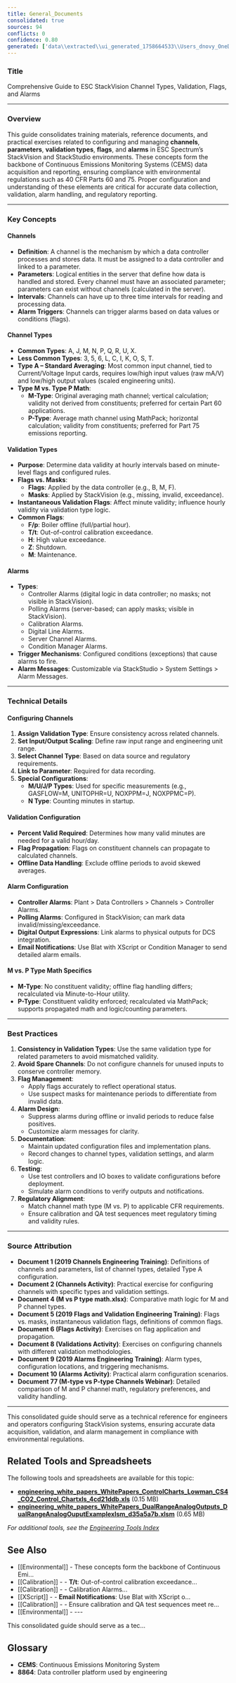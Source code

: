 ```yaml
---
title: General_Documents
consolidated: true
sources: 94
conflicts: 0
confidence: 0.80
generated: ['data\\extracted\\ui_generated_1758664533\\Users_dnovy_OneDrive-ESC_TrainingMaterials_1_ChannelTypes_2019ChannelsEngineeringTrainingpptx_5715abc1.md', 'data\\extracted\\ui_generated_1758664533\\Users_dnovy_OneDrive-ESC_TrainingMaterials_1_ChannelTypes_ChannelsActivitydocx_14549ebc.md', 'data\\extracted\\ui_generated_1758664533\\Users_dnovy_OneDrive-ESC_TrainingMaterials_1_ChannelTypes_ExampleImplementationPlandocx_9a101e28.md', 'data\\extracted\\ui_generated_1758664533\\Users_dnovy_OneDrive-ESC_TrainingMaterials_1_ChannelTypes_MvsPtypemathxlsx_c387ca14.md', 'data\\extracted\\ui_generated_1758664533\\Users_dnovy_OneDrive-ESC_TrainingMaterials_2_ValidationandFlags_2019FlagsandValidationEngineeringTrainingpptx_83d7391c.md', 'data\\extracted\\ui_generated_1758664533\\Users_dnovy_OneDrive-ESC_TrainingMaterials_2_ValidationandFlags_FlagsActivitydocx_496c1ee8.md', 'data\\extracted\\ui_generated_1758664533\\Users_dnovy_OneDrive-ESC_TrainingMaterials_2_ValidationandFlags_ValidationReferenceSheetdocx_d0c2a2dd.md', 'data\\extracted\\ui_generated_1758664533\\Users_dnovy_OneDrive-ESC_TrainingMaterials_2_ValidationandFlags_ValidationsActivitydocx_0f30bb8c.md', 'data\\extracted\\ui_generated_1758664533\\Users_dnovy_OneDrive-ESC_TrainingMaterials_3_Alarms_2019AlarmsEngineeringTrainingpptx_004bf898.md', 'data\\extracted\\ui_generated_1758664533\\Users_dnovy_OneDrive-ESC_TrainingMaterials_3_Alarms_AlarmsActivitydocx_a7165b8b.md', 'data\\extracted\\ui_generated_1758664533\\Users_dnovy_OneDrive-ESC_TrainingMaterials_4_Digitals_OffsetSpreadsheetxlsx_b4c6cdd6.md', 'data\\extracted\\ui_generated_1758664533\\Users_dnovy_OneDrive-ESC_TrainingMaterials_4_Digitals_PhysicalDigitalInputsandOutputspptx_898f565d.md', 'data\\extracted\\ui_generated_1758664533\\Users_dnovy_OneDrive-ESC_TrainingMaterials_4_Digitals_PhysicalPseudoDigitalIOandDigitalEventTrainingActivitydocx_3a3050ab.md', 'data\\extracted\\ui_generated_1758664533\\Users_dnovy_OneDrive-ESC_TrainingMaterials_4_Digitals_Physical_Psuedo_Training_2019pptx_71151211.md', 'data\\extracted\\ui_generated_1758664533\\Users_dnovy_OneDrive-ESC_TrainingMaterials_4_Digitals_PseudoDigitalInputsandOutputspptx_8f89e4f3.md', 'data\\extracted\\ui_generated_1758664533\\Users_dnovy_OneDrive-ESC_TrainingMaterials_8_XScript_HowtoSetupBlatandSendAnEmailUsingXScriptpdf_c3bd9fc3.md', 'data\\extracted\\ui_generated_1758664533\\Users_dnovy_OneDrive-ESC_TrainingMaterials_8_XScript_XScript-Spring2019UserGrouppptx_e804f79b.md', 'data\\extracted\\ui_generated_1758664533\\Users_dnovy_OneDrive-ESC_TrainingMaterials_8_XScript_XscriptExamples_Build720Haveragefromstartupevent_Find_Startup_Starttxt_7cf2b1c4.md', 'data\\extracted\\ui_generated_1758664533\\Users_dnovy_OneDrive-ESC_TrainingMaterials_8_XScript_XscriptExamples_Building-Predictive15minute-PaciCor_PaciCorp15MinuteBuildingPredictivemsg_346ee5b1.md', 'data\\extracted\\ui_generated_1758664533\\Users_dnovy_OneDrive-ESC_TrainingMaterials_8_XScript_XscriptExamples_FindSUSDHours_Howtosetituptxt_fe5ae055.md', 'data\\extracted\\ui_generated_1758664533\\Users_dnovy_OneDrive-ESC_TrainingMaterials_A_JobAids_CalLabandCylinderMgt2021pdf_1af41fd0.md', 'data\\extracted\\ui_generated_1758664533\\Users_dnovy_OneDrive-ESC_TrainingMaterials_A_JobAids_LaunchingCals2021pdf_1d56984e.md', 'data\\extracted\\ui_generated_1758664533\\Users_dnovy_OneDrive-ESC_TrainingMaterials_A_JobAids_LinearityandRATA2021pdf_55ae0786.md', 'data\\extracted\\ui_generated_1758664533\\Users_dnovy_OneDrive-ESC_TrainingMaterials_A_JobAids_LinkedReports2021pdf_a4342888.md', 'data\\extracted\\ui_generated_1758664533\\Users_dnovy_OneDrive-ESC_TrainingMaterials_MiniTrainingEventsandIdeasxlsx_42b230aa.md', 'data\\extracted\\ui_generated_1758664533\\Users_dnovy_OneDrive-ESC_TrainingMaterials_Prism_Prism-v15-InstallGuide-25jan2022pdf_0c2eec61.md', 'data\\extracted\\ui_generated_1758664533\\Users_dnovy_OneDrive-ESC_TrainingMaterials_Prism_Prism-v15-ReleaseNotes-25jan2022pdf_1a5ed406.md', 'data\\extracted\\ui_generated_1758664533\\Users_dnovy_OneDrive-ESC_TrainingMaterials_Prism_Prism-v16-InstallGuide-16aug2022pdf_9774bded.md', 'data\\extracted\\ui_generated_1758664533\\Users_dnovy_OneDrive-ESC_TrainingMaterials_Prism_Prism-v16-ReleaseNotes-16aug2022pdf_6a29b6c1.md', 'data\\extracted\\ui_generated_1758664533\\Users_dnovy_OneDrive-ESC_TrainingMaterials_Prism_PrismClient-v15-UserGuide-25jan2022pdf_e32aa756.md', 'data\\extracted\\ui_generated_1758664533\\Users_dnovy_OneDrive-ESC_TrainingMaterials_Prism_PrismClient-v16-UserGuide-16aug2022pdf_21a3f8db.md', 'data\\extracted\\ui_generated_1758664533\\Users_dnovy_OneDrive-ESC_TrainingMaterials_ReferenceDocuments-Prism_8832_3-02_UserGuideID21pdf_bceda04d.md', 'data\\extracted\\ui_generated_1758664533\\Users_dnovy_OneDrive-ESC_TrainingMaterials_ReferenceDocuments-Prism_8864-v5-04r15-User-Guide-092818pdf_07c14c25.md', 'data\\extracted\\ui_generated_1758664533\\Users_dnovy_OneDrive-ESC_TrainingMaterials_ReferenceDocuments-Prism_CertificationandRecertificationpptx_91815d50.md', 'data\\extracted\\ui_generated_1758664533\\Users_dnovy_OneDrive-ESC_TrainingMaterials_ReferenceDocuments-Prism_CommonDownloadErrorCodespdf_3c97740f.md', 'data\\extracted\\ui_generated_1758664533\\Users_dnovy_OneDrive-ESC_TrainingMaterials_ReferenceDocuments-Prism_EquationsListdocx_8bf626de.md', 'data\\extracted\\ui_generated_1758664533\\Users_dnovy_OneDrive-ESC_TrainingMaterials_ReferenceDocuments-Prism_FlagPropagationdocx_363edaf9.md', 'data\\extracted\\ui_generated_1758664533\\Users_dnovy_OneDrive-ESC_TrainingMaterials_ReferenceDocuments-Prism_GeneralOverviewpptx_7eaa8350.md', 'data\\extracted\\ui_generated_1758664533\\Users_dnovy_OneDrive-ESC_TrainingMaterials_ReferenceDocuments-Prism_LoggerErrorCodesID27pdf_275f12b3.md', 'data\\extracted\\ui_generated_1758664533\\Users_dnovy_OneDrive-ESC_TrainingMaterials_ReferenceDocuments-Prism_Multihouravgs-HRROLAVGID244xls_25e75499.md', 'data\\extracted\\ui_generated_1758664533\\Users_dnovy_OneDrive-ESC_TrainingMaterials_ReferenceDocuments-Prism_OffsetSpreadsheetxlsx_9c67ecd8.md', 'data\\extracted\\ui_generated_1758664533\\Users_dnovy_OneDrive-ESC_TrainingMaterials_ReferenceDocuments-Prism_VocabularyAcronyms_Acronymspdf_aa55047a.md', 'data\\extracted\\ui_generated_1758664533\\Users_dnovy_OneDrive-ESC_TrainingMaterials_ReferenceDocuments-Prism_VocabularyAcronyms_Part60Termspdf_35d12252.md', 'data\\extracted\\ui_generated_1758664533\\Users_dnovy_OneDrive-ESC_TrainingMaterials_ReferenceDocuments-Prism_VocabularyAcronyms_Vocabularyxlsx_aa22f648.md', 'data\\extracted\\ui_generated_1758664533\\Users_dnovy_OneDrive-ESC_TrainingMaterials_ReferenceDocuments_8832_3-02_UserGuideID21pdf_074e554f.md', 'data\\extracted\\ui_generated_1758664533\\Users_dnovy_OneDrive-ESC_TrainingMaterials_ReferenceDocuments_8864-v5-04r15-User-Guide-092818pdf_8a46b6f0.md', 'data\\extracted\\ui_generated_1758664533\\Users_dnovy_OneDrive-ESC_TrainingMaterials_ReferenceDocuments_BeyondNewUserpdf_1b1721a3.md', 'data\\extracted\\ui_generated_1758664533\\Users_dnovy_OneDrive-ESC_TrainingMaterials_ReferenceDocuments_CalLabCalGasMgtpdf_d64f6622.md', 'data\\extracted\\ui_generated_1758664533\\Users_dnovy_OneDrive-ESC_TrainingMaterials_ReferenceDocuments_CertificationandRecertificationpptx_11775ea6.md', 'data\\extracted\\ui_generated_1758664533\\Users_dnovy_OneDrive-ESC_TrainingMaterials_ReferenceDocuments_CommonDownloadErrorCodespdf_0d419ab8.md', 'data\\extracted\\ui_generated_1758664533\\Users_dnovy_OneDrive-ESC_TrainingMaterials_ReferenceDocuments_EquationsListdocx_bedc1f78.md', 'data\\extracted\\ui_generated_1758664533\\Users_dnovy_OneDrive-ESC_TrainingMaterials_ReferenceDocuments_FlagPropagationdocx_a42e85a3.md', 'data\\extracted\\ui_generated_1758664533\\Users_dnovy_OneDrive-ESC_TrainingMaterials_ReferenceDocuments_GeneralOverviewpptx_950e4325.md', 'data\\extracted\\ui_generated_1758664533\\Users_dnovy_OneDrive-ESC_TrainingMaterials_ReferenceDocuments_LoggerErrorCodesID27pdf_528f1eda.md', 'data\\extracted\\ui_generated_1758664533\\Users_dnovy_OneDrive-ESC_TrainingMaterials_ReferenceDocuments_Multihouravgs-HRROLAVGID244xls_d163896f.md', 'data\\extracted\\ui_generated_1758664533\\Users_dnovy_OneDrive-ESC_TrainingMaterials_ReferenceDocuments_NewUserQuickStartGuidepdf_422dd35b.md', 'data\\extracted\\ui_generated_1758664533\\Users_dnovy_OneDrive-ESC_TrainingMaterials_ReferenceDocuments_OffsetSpreadsheetxlsx_b505ff36.md', 'data\\extracted\\ui_generated_1758664533\\Users_dnovy_OneDrive-ESC_TrainingMaterials_ReferenceDocuments_StackStudio101pdf_742282f1.md', 'data\\extracted\\ui_generated_1758664533\\Users_dnovy_OneDrive-ESC_TrainingMaterials_ReferenceDocuments_StackStudio101SPUG12pptx_54e8f029.md', 'data\\extracted\\ui_generated_1758664533\\Users_dnovy_OneDrive-ESC_TrainingMaterials_ReferenceDocuments_StackVision101pdf_7b9505d2.md', 'data\\extracted\\ui_generated_1758664533\\Users_dnovy_OneDrive-ESC_TrainingMaterials_ReferenceDocuments_VocabularyAcronyms_Acronymspdf_6af212fc.md', 'data\\extracted\\ui_generated_1758664533\\Users_dnovy_OneDrive-ESC_TrainingMaterials_ReferenceDocuments_VocabularyAcronyms_Part60Termspdf_719b9253.md', 'data\\extracted\\ui_generated_1758664533\\Users_dnovy_OneDrive-ESC_TrainingMaterials_ReferenceDocuments_VocabularyAcronyms_Vocabularyxlsx_a0fff380.md', 'data\\extracted\\ui_generated_1758664533\\Users_dnovy_OneDrive-ESC_TrainingMaterials_ReferencePresentations_14HowisMy30-DayAverageCalculatedpptx_d6db1ead.md', 'data\\extracted\\ui_generated_1758664533\\Users_dnovy_OneDrive-ESC_TrainingMaterials_ReferencePresentations_3-Hour-Average_E-Bowers-Webinarpdf_4ae3d0f8.md', 'data\\extracted\\ui_generated_1758664533\\Users_dnovy_OneDrive-ESC_TrainingMaterials_ReferencePresentations_Adding-Parameters_E-Bowers-Webinarpdf_b941d5c0.md', 'data\\extracted\\ui_generated_1758664533\\Users_dnovy_OneDrive-ESC_TrainingMaterials_ReferencePresentations_BeyondNewUserpdf_be0ae222.md', 'data\\extracted\\ui_generated_1758664533\\Users_dnovy_OneDrive-ESC_TrainingMaterials_ReferencePresentations_CalLabCalGasMgtpdf_4e41352d.md', 'data\\extracted\\ui_generated_1758664533\\Users_dnovy_OneDrive-ESC_TrainingMaterials_ReferencePresentations_Consoles-TechnicalBreakoutpptx_bcd8503c.md', 'data\\extracted\\ui_generated_1758664533\\Users_dnovy_OneDrive-ESC_TrainingMaterials_ReferencePresentations_DoingMoreWithConsolespptx_ee8d54e8.md', 'data\\extracted\\ui_generated_1758664533\\Users_dnovy_OneDrive-ESC_TrainingMaterials_ReferencePresentations_Extended-Average-and-Total-Calculationspdf_9bb71b54.md', 'data\\extracted\\ui_generated_1758664533\\Users_dnovy_OneDrive-ESC_TrainingMaterials_ReferencePresentations_HelpMeHelpMe_JBowerpdf_3c1c3021.md', 'data\\extracted\\ui_generated_1758664533\\Users_dnovy_OneDrive-ESC_TrainingMaterials_ReferencePresentations_How-do-Alarms-Affect-Reports_C-Anderson-Webinarpdf_364d636b.md', 'data\\extracted\\ui_generated_1758664533\\Users_dnovy_OneDrive-ESC_TrainingMaterials_ReferencePresentations_IDidntKnowmyDASCouldDoThatpptx_686037f6.md', 'data\\extracted\\ui_generated_1758664533\\Users_dnovy_OneDrive-ESC_TrainingMaterials_ReferencePresentations_Implementing-New-8864-Features_M-Ramirezpdf_db3f744f.md', 'data\\extracted\\ui_generated_1758664533\\Users_dnovy_OneDrive-ESC_TrainingMaterials_ReferencePresentations_Linearitypptx_e948c0dc.md', 'data\\extracted\\ui_generated_1758664533\\Users_dnovy_OneDrive-ESC_TrainingMaterials_ReferencePresentations_M-type-vs-P-type-Channels_A-Dougherty-Webinarpdf_3daf272c.md', 'data\\extracted\\ui_generated_1758664533\\Users_dnovy_OneDrive-ESC_TrainingMaterials_ReferencePresentations_MATS101-TBSpptx_c890e26a.md', 'data\\extracted\\ui_generated_1758664533\\Users_dnovy_OneDrive-ESC_TrainingMaterials_ReferencePresentations_PredictingTheFuturepptx_9e806462.md', 'data\\extracted\\ui_generated_1758664533\\Users_dnovy_OneDrive-ESC_TrainingMaterials_ReferencePresentations_SorbentTrapsBreakoutPowerPointpptx_15da7bfa.md', 'data\\extracted\\ui_generated_1758664533\\Users_dnovy_OneDrive-ESC_TrainingMaterials_ReferencePresentations_StackStudio101pdf_2bf5c7cb.md', 'data\\extracted\\ui_generated_1758664533\\Users_dnovy_OneDrive-ESC_TrainingMaterials_ReferencePresentations_StackVision101pdf_ddcf1b9c.md', 'data\\extracted\\ui_generated_1758664533\\Users_dnovy_OneDrive-ESC_TrainingMaterials_ReferencePresentations_TBS-Charting_S-Reedpdf_c03ce636.md', 'data\\extracted\\ui_generated_1758664533\\Users_dnovy_OneDrive-ESC_TrainingMaterials_ReferencePresentations_TBS-Configuring-Extended-Averages-and-Totals-B-Perlovpdf_4c4667f0.md', 'data\\extracted\\ui_generated_1758664533\\Users_dnovy_OneDrive-ESC_TrainingMaterials_ReferencePresentations_TBS-Downtime_Got_You_Down_T-Jones-Webinarpdf_4660e484.md', 'data\\extracted\\ui_generated_1758664533\\Users_dnovy_OneDrive-ESC_TrainingMaterials_ReferencePresentations_TBS-Duke-Linked-Reports-2b-Report-Generator-Shaun-Ellispdf_3d87e505.md', 'data\\extracted\\ui_generated_1758664533\\Users_dnovy_OneDrive-ESC_TrainingMaterials_ReferencePresentations_TBS-StackStudio201-colorpdf_d4b53056.md', 'data\\extracted\\ui_generated_1758664533\\Users_dnovy_OneDrive-ESC_TrainingMaterials_ReferencePresentations_TBS-Using-Fuel-Samples_C-Andersonpdf_3cd007ad.md', 'data\\extracted\\ui_generated_1758664533\\Users_dnovy_OneDrive-ESC_TrainingMaterials_ReferencePresentations_TBS-WorkingMagicwithConditionMangerpptx_fd477ed3.md', 'data\\extracted\\ui_generated_1758664533\\Users_dnovy_OneDrive-ESC_TrainingMaterials_ReferencePresentations_WhatsMyAveragepptx_7c6932e6.md', 'data\\extracted\\ui_generated_1758664533\\Users_dnovy_OneDrive-ESC_TrainingMaterials_7_Processnow_ProcessNowActivitiesxlsx_c5e61c4b.md', 'data\\extracted\\ui_generated_1758664533\\Users_dnovy_OneDrive-ESC_TrainingMaterials_8_XScript_XScriptWhitePaper06-11-2019pdf_75134dd8.md', 'data\\extracted\\ui_generated_1758664533\\Users_dnovy_OneDrive-ESC_TrainingMaterials_9_Regulations_16-Appendicespdf_d27e144e.md', 'data\\extracted\\ui_generated_1758664533\\Users_dnovy_OneDrive-ESC_TrainingMaterials_ReferencePresentations_101Track_MAstudillopdf_2aee4a30.md']  # This would be a timestamp
---
```


### Title
Comprehensive Guide to ESC StackVision Channel Types, Validation, Flags, and Alarms

---

### Overview
This guide consolidates training materials, reference documents, and practical exercises related to configuring and managing **channels**, **parameters**, **validation types**, **flags**, and **alarms** in ESC Spectrum’s StackVision and StackStudio environments. These concepts form the backbone of Continuous Emissions Monitoring Systems (CEMS) data acquisition and reporting, ensuring compliance with environmental regulations such as 40 CFR Parts 60 and 75. Proper configuration and understanding of these elements are critical for accurate data collection, validation, alarm handling, and regulatory reporting.

---

### Key Concepts

#### Channels
- **Definition**: A channel is the mechanism by which a data controller processes and stores data. It must be assigned to a data controller and linked to a parameter.
- **Parameters**: Logical entities in the server that define how data is handled and stored. Every channel must have an associated parameter; parameters can exist without channels (calculated in the server).
- **Intervals**: Channels can have up to three time intervals for reading and processing data.
- **Alarm Triggers**: Channels can trigger alarms based on data values or conditions (flags).

#### Channel Types
- **Common Types**: A, J, M, N, P, Q, R, U, X.
- **Less Common Types**: 3, 5, 6, L, C, I, K, O, S, T.
- **Type A – Standard Averaging**: Most common input channel, tied to Current/Voltage Input cards, requires low/high input values (raw mA/V) and low/high output values (scaled engineering units).
- **Type M vs. Type P Math**:
  - **M-Type**: Original averaging math channel; vertical calculation; validity not derived from constituents; preferred for certain Part 60 applications.
  - **P-Type**: Average math channel using MathPack; horizontal calculation; validity from constituents; preferred for Part 75 emissions reporting.

#### Validation Types
- **Purpose**: Determine data validity at hourly intervals based on minute-level flags and configured rules.
- **Flags vs. Masks**:
  - **Flags**: Applied by the data controller (e.g., B, M, F).
  - **Masks**: Applied by StackVision (e.g., missing, invalid, exceedance).
- **Instantaneous Validation Flags**: Affect minute validity; influence hourly validity via validation type logic.
- **Common Flags**:
  - **F/p**: Boiler offline (full/partial hour).
  - **T/t**: Out-of-control calibration exceedance.
  - **H**: High value exceedance.
  - **Z**: Shutdown.
  - **M**: Maintenance.

#### Alarms
- **Types**:
  - Controller Alarms (digital logic in data controller; no masks; not visible in StackVision).
  - Polling Alarms (server-based; can apply masks; visible in StackVision).
  - Calibration Alarms.
  - Digital Line Alarms.
  - Server Channel Alarms.
  - Condition Manager Alarms.
- **Trigger Mechanisms**: Configured conditions (exceptions) that cause alarms to fire.
- **Alarm Messages**: Customizable via StackStudio > System Settings > Alarm Messages.

---

### Technical Details

#### Configuring Channels
1. **Assign Validation Type**: Ensure consistency across related channels.
2. **Set Input/Output Scaling**: Define raw input range and engineering unit range.
3. **Select Channel Type**: Based on data source and regulatory requirements.
4. **Link to Parameter**: Required for data recording.
5. **Special Configurations**:
   - **M/U/J/P Types**: Used for specific measurements (e.g., GASFLOW=M, UNITOPHR=U, NOXPPM=J, NOXPPMC=P).
   - **N Type**: Counting minutes in startup.

#### Validation Configuration
- **Percent Valid Required**: Determines how many valid minutes are needed for a valid hour/day.
- **Flag Propagation**: Flags on constituent channels can propagate to calculated channels.
- **Offline Data Handling**: Exclude offline periods to avoid skewed averages.

#### Alarm Configuration
- **Controller Alarms**: Plant > Data Controllers > Channels > Controller Alarms.
- **Polling Alarms**: Configured in StackVision; can mark data invalid/missing/exceedance.
- **Digital Output Expressions**: Link alarms to physical outputs for DCS integration.
- **Email Notifications**: Use Blat with XScript or Condition Manager to send detailed alarm emails.

#### M vs. P Type Math Specifics
- **M-Type**: No constituent validity; offline flag handling differs; recalculated via Minute-to-Hour utility.
- **P-Type**: Constituent validity enforced; recalculated via MathPack; supports propagated math and logic/counting parameters.

---

### Best Practices

1. **Consistency in Validation Types**: Use the same validation type for related parameters to avoid mismatched validity.
2. **Avoid Spare Channels**: Do not configure channels for unused inputs to conserve controller memory.
3. **Flag Management**:
   - Apply flags accurately to reflect operational status.
   - Use suspect masks for maintenance periods to differentiate from invalid data.
4. **Alarm Design**:
   - Suppress alarms during offline or invalid periods to reduce false positives.
   - Customize alarm messages for clarity.
5. **Documentation**:
   - Maintain updated configuration files and implementation plans.
   - Record changes to channel types, validation settings, and alarm logic.
6. **Testing**:
   - Use test controllers and IO boxes to validate configurations before deployment.
   - Simulate alarm conditions to verify outputs and notifications.
7. **Regulatory Alignment**:
   - Match channel math type (M vs. P) to applicable CFR requirements.
   - Ensure calibration and QA test sequences meet regulatory timing and validity rules.

---

### Source Attribution
- **Document 1 (2019 Channels Engineering Training)**: Definitions of channels and parameters, list of channel types, detailed Type A configuration.
- **Document 2 (Channels Activity)**: Practical exercise for configuring channels with specific types and validation settings.
- **Document 4 (M vs P type math.xlsx)**: Comparative math logic for M and P channel types.
- **Document 5 (2019 Flags and Validation Engineering Training)**: Flags vs. masks, instantaneous validation flags, definitions of common flags.
- **Document 6 (Flags Activity)**: Exercises on flag application and propagation.
- **Document 8 (Validations Activity)**: Exercises on configuring channels with different validation methodologies.
- **Document 9 (2019 Alarms Engineering Training)**: Alarm types, configuration locations, and triggering mechanisms.
- **Document 10 (Alarms Activity)**: Practical alarm configuration scenarios.
- **Document 77 (M-type vs P-type Channels Webinar)**: Detailed comparison of M and P channel math, regulatory preferences, and validity handling.

---

This consolidated guide should serve as a technical reference for engineers and operators configuring StackVision systems, ensuring accurate data acquisition, validation, and alarm management in compliance with environmental regulations.

## Related Tools and Spreadsheets

The following tools and spreadsheets are available for this topic:

- **[engineering_white_papers_WhitePapers_ControlCharts_Lowman_CS4_CO2_Control_Chartxls_4cd21ddb.xls](../tools/engineering_white_papers_WhitePapers_ControlCharts_Lowman_CS4_CO2_Control_Chartxls_4cd21ddb.xls)** (0.15 MB)
- **[engineering_white_papers_WhitePapers_DualRangeAnalogOutputs_DualRangeAnalogOuputExamplexlsm_d35a5a7b.xlsm](../tools/engineering_white_papers_WhitePapers_DualRangeAnalogOutputs_DualRangeAnalogOuputExamplexlsm_d35a5a7b.xlsm)** (0.65 MB)

*For additional tools, see the [Engineering Tools Index](../tools/README.md)*

## See Also

- [[Environmental]] - These concepts form the backbone of Continuous Emi...
- [[Calibration]] - - **T/t**: Out-of-control calibration exceedance...
- [[Calibration]] - - Calibration Alarms...
- [[XScript]] - - **Email Notifications**: Use Blat with XScript o...
- [[Calibration]] - - Ensure calibration and QA test sequences meet re...
- [[Environmental]] - ---

This consolidated guide should serve as a tec...


## Glossary

- **CEMS**: Continuous Emissions Monitoring System
- **8864**: Data controller platform used by engineering
